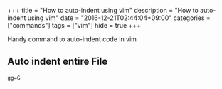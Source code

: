 +++
title = "How to auto-indent using vim"
description = "How to auto-indent using vim"
date = "2016-12-21T02:44:04+09:00"
categories = ["commands"]
tags = ["vim"]
hide = true
+++

Handy command to auto-indent code in vim

## Auto indent entire File

```
gg=G
```
